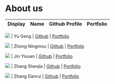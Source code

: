 # About us

Display | Name | Github Profile | Portfolio 
--------|:----:|:--------------:|:---------:

![](https://via.placeholder.com/100.png?text=Photo) | Yu Geng | [Github](https://github.com/gy716) | [Portfolio](docs/team/johndoe.md)

![](https://via.placeholder.com/100.png?text=Photo) | Zhong Ningmou | [Github](https://github.com/ZhongNingmou) | [Portfolio](docs/team/johndoe.md)

![](https://via.placeholder.com/100.png?text=Photo) | Jin Yixuan | [Github](https://github.com/JinYixuan-Au) | [Portfolio](https://github.com/AY2021S1-CS2113T-F11-2/tp/blob/master/docs/team/JinYixuan-Au.md)

![](https://via.placeholder.com/100.png?text=Photo) | Zhang Shenjia | [Github](https://github.com/jessicazhang617) | [Portfolio](docs/team/shenjia.md)

![](https://via.placeholder.com/100.png?text=Photo) | Zhang Danrui | [Github](https://github.com/zhangcaicai123) | [Portfolio](https://github.com/AY2021S1-CS2113T-F11-2/tp/blob/master/docs/team/zhangdanrui.md)
